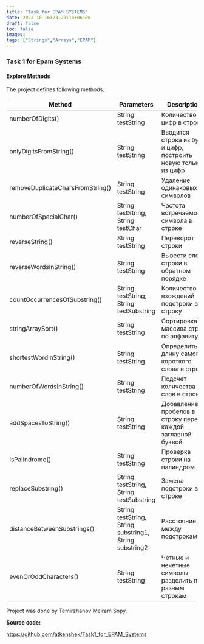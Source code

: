 ```yaml
---
title: "Task for EPAM SYSTEMS"
date: 2022-10-16T23:20:14+06:00
draft: false
toc: false
images:
tags: ["Strings","Arrays","EPAM"]
---
```


### Task 1 for Epam Systems 

#### Explore Methods

The project defines following methods.
<br>

|       Method       | Parameters | Description | 
| ------------------ | ---------  | ----------- | 
| numberOfDigits()   | String testString | Количество цифр в строк | 
| onlyDigitsFromString() | String testString | Вводится строка из букв и цифр, построить новую только из цифр | 
| removeDuplicateCharsFromString()  | String testString | Удаление одинаковых символов |  
| numberOfSpecialChar() | String testString, String testChar | Частота встречаемости символа в строке |  
| reverseString() | String testString | Переворот строки | |
| reverseWordsInString() | String testString | Вывести слова строки в обратном порядке | 
| countOccurrencesOfSubstring() | String testString, String testSubstring | Количество вхождений подстроки в строку | 
| stringArraySort() | String testString | Сортировка массива строк по алфавиту  | 
| shortestWordInString() | String testString | Определить длину самого короткого слова в строке| 
| numberOfWordsInString() | String testString | Подсчет количества слов в строке | 
| addSpacesToString() | String testString | Добавление пробелов в строку перед каждой заглавной буквой | 
| isPalindrome() | String testString | Проверка строки на палиндром  | 
| replaceSubstring() | String testString, String testSubstring | Замена подстроки в строке | 
| distanceBetweenSubstrings() | String testString, String substring1, String substring2| Расстояние между подстроками | 
| evenOrOddCharacters() | String testString | Четные и нечетные символы разделить по разным строкам   | 

Project was done by Temirzhanov Meiram Sopy.

**Source code:**

https://github.com/atkenshek/Task1_for_EPAM_Systems
